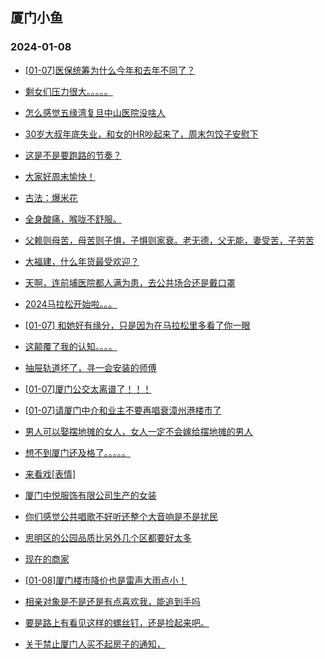 ## 厦门小鱼 
### 2024-01-08

+ [[01-07]医保统筹为什么今年和去年不同了？](http://bbs.xmfish.com/read-htm-tid-18131781.html)

+ [剩女们压力很大。。。。。](http://bbs.xmfish.com/read-htm-tid-18131837.html)

+ [怎么感觉五缘湾复旦中山医院没啥人](http://bbs.xmfish.com/read-htm-tid-18131786.html)

+ [30岁大叔年底失业，和女的HR吵起来了，周末包饺子安慰下](http://bbs.xmfish.com/read-htm-tid-18131810.html)

+ [这是不是要跑路的节奏？](http://bbs.xmfish.com/read-htm-tid-18131886.html)

+ [大家好周末愉快！](http://bbs.xmfish.com/read-htm-tid-18131732.html)

+ [古法：爆米花](http://bbs.xmfish.com/read-htm-tid-18131764.html)

+ [全身酸痛，喉咙不舒服。](http://bbs.xmfish.com/read-htm-tid-18131803.html)

+ [父赖则母苦，母苦则子惧，子惧则家衰。老无德，父无能，妻受苦，子劳苦](http://bbs.xmfish.com/read-htm-tid-18131793.html)

+ [大福建，什么年货最受欢迎？](http://bbs.xmfish.com/read-htm-tid-18131836.html)

+ [天啊，连前埔医院都人满为患，去公共场合还是戴口罩](http://bbs.xmfish.com/read-htm-tid-18131915.html)

+ [2024马拉松开始啦。。。](http://bbs.xmfish.com/read-htm-tid-18131700.html)

+ [[01-07] 和她好有缘分，只是因为在马拉松里多看了你一眼](http://bbs.xmfish.com/read-htm-tid-18131942.html)

+ [这颠覆了我的认知。。。。](http://bbs.xmfish.com/read-htm-tid-18131882.html)

+ [抽屉轨道坏了，寻一会安装的师傅](http://bbs.xmfish.com/read-htm-tid-18131869.html)

+ [[01-07]厦门公交太离谱了！！！](http://bbs.xmfish.com/read-htm-tid-18132046.html)

+ [[01-07]请厦门中介和业主不要再唱衰漳州港楼市了](http://bbs.xmfish.com/read-htm-tid-18132034.html)

+ [男人可以娶摆地摊的女人，女人一定不会嫁给摆地摊的男人](http://bbs.xmfish.com/read-htm-tid-18131830.html)

+ [想不到厦门还及格了。。。。。](http://bbs.xmfish.com/read-htm-tid-18132000.html)

+ [来看戏[表情]](http://bbs.xmfish.com/read-htm-tid-18131959.html)

+ [厦门中悦服饰有限公司生产的女装](http://bbs.xmfish.com/read-htm-tid-18132045.html)

+ [你们感觉公共唱歌不好听还整个大音响是不是扰民](http://bbs.xmfish.com/read-htm-tid-18131881.html)

+ [思明区的公园品质比另外几个区都要好太多](http://bbs.xmfish.com/read-htm-tid-18132145.html)

+ [现在的商家](http://bbs.xmfish.com/read-htm-tid-18132017.html)

+ [[01-08]厦门楼市降价也是雷声大雨点小！](http://bbs.xmfish.com/read-htm-tid-18132323.html)

+ [相亲对象是不是还是有点喜欢我，能追到手吗](http://bbs.xmfish.com/read-htm-tid-18132282.html)

+ [要是路上有看见这样的螺丝钉，还是捡起来吧。](http://bbs.xmfish.com/read-htm-tid-18132169.html)

+ [关于禁止厦门人买不起房子的通知，](http://bbs.xmfish.com/read-htm-tid-18131992.html)


